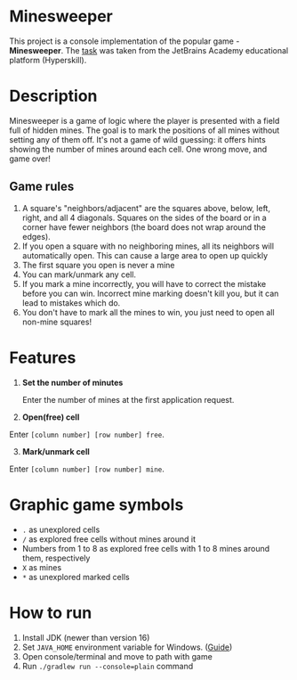 # Minesweeper

This project is a console implementation of the popular game - **Minesweeper**.
The [task](https://hyperskill.org/projects/8) was taken from the JetBrains Academy educational platform (Hyperskill).

# Description

Minesweeper is a game of logic where the player is presented with a field full of hidden mines.
The goal is to mark the positions of all mines without setting any of them off. It's not a game of wild guessing:
it offers hints showing the number of mines around each cell.
One wrong move, and game over!

## Game rules

1. A square's "neighbors/adjacent" are the squares above, below, left, right, and all 4 diagonals.
   Squares on the sides of the board or in a corner have fewer neighbors (the board does not wrap around the edges).
2. If you open a square with no neighboring mines, all its neighbors will automatically open.
   This can cause a large area to open up quickly
3. The first square you open is never a mine
4. You can mark/unmark any cell.
5. If you mark a mine incorrectly, you will have to correct the mistake before you can win.
   Incorrect mine marking doesn't kill you, but it can lead to mistakes which do.
6. You don't have to mark all the mines to win, you just need to open all non-mine squares!

# Features

1. **Set the number of minutes**

   Enter the number of mines at the first application request.

2. **Open(free) cell**

Enter `[column number] [row number] free`.

3. **Mark/unmark cell**

Enter `[column number] [row number] mine`.

# Graphic game symbols

- `.` as unexplored cells
- `/` as explored free cells without mines around it
- Numbers from 1 to 8 as explored free cells with 1 to 8 mines around them, respectively
- `X` as mines
- `*` as unexplored marked cells

# How to run

1. Install JDK (newer than version 16)
2. Set `JAVA_HOME` environment variable for Windows. ([Guide](https://confluence.atlassian.com/doc/setting-the-java_home-variable-in-windows-8895.html))
3. Open console/terminal and move to path with game
4. Run `./gradlew run --console=plain` command